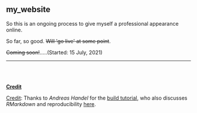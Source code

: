 ## my_website

So this is an ongoing process to give myself a professional appearance online.

So far, so good. ~~Will 'go live' at some point~~.

~~Coming soon!~~.....(Started: 15 July, 2021)


***

<br>
<br>

__<u>Credit</u>__

<u>Credit</u>: Thanks to *Andreas Handel* for the [build tutorial](https://www.andreashandel.com/post/github-website/), who also discusses _RMarkdown_ and reproducibility [here](https://andreashandel.github.io/MADAcourse/1e_ToolsforReproducibility.html).
